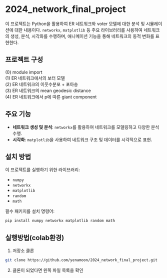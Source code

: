# 2024_network_final_project

이 프로젝트는 Python을 활용하여 ER 네트워크와 voter 모델에 대한 분석 및 시뮬레이션에 대한 내용이다. `networkx`, `matplotlib` 등 주요 라이브러리를 사용하여 네트워크의 생성, 분석, 시각화를 수행하며, 애니메이션 기능을 통해 네트워크의 동적 변화를 표현한다.

## 프로젝트 구성
(0) module import\
(1) ER 네트워크에서의 보터 모델\
(2) ER 네트워크의 이웃수분포 + 포아송\
(3) ER 네트워크의 mean geodesic distance\
(4) ER 네트워크에서 p에 따른 giant component

## 주요 기능
- **네트워크 생성 및 분석**: `networkx`를 활용하여 네트워크를 모델링하고 다양한 분석 수행.
- **시각화**: `matplotlib`을 사용하여 네트워크 구조 및 데이터를 시각적으로 표현.

## 설치 방법
이 프로젝트를 실행하기 위한 라이브러리:
- `numpy`
- `networkx`
- `matplotlib`
- `random`
- `math`

필수 패키지를 설치 명령어:
```bash
pip install numpy networkx matplotlib random math
```
## 실행방법(colab환경)
1. 저장소 클론
```bash
git clone https://github.com/yenamoon/2024_network_final_project.git
```
2. 클론이 되었다면 왼쪽 파일 목록을 확인
